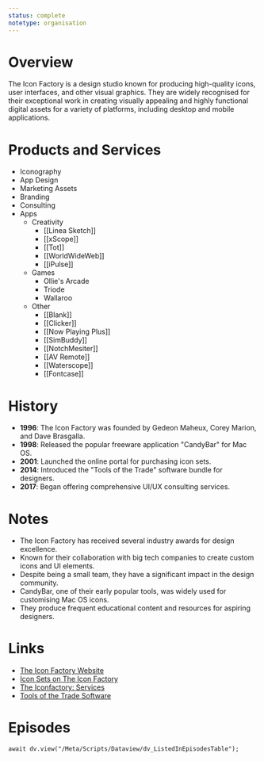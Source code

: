```yaml
---
status: complete
notetype: organisation
---
```

# Overview
The Icon Factory is a design studio known for producing high-quality icons, user interfaces, and other visual graphics. They are widely recognised for their exceptional work in creating visually appealing and highly functional digital assets for a variety of platforms, including desktop and mobile applications.

# Products and Services
- Iconography
- App Design
- Marketing Assets
- Branding
- Consulting
- Apps
	- Creativity
		- [[Linea Sketch]]
		- [[xScope]]
		- [[Tot]]
		- [[WorldWideWeb]]
		- [[iPulse]]
	- Games
		- Ollie's Arcade
		- Triode
		- Wallaroo
	- Other
		- [[Blank]]
		- [[Clicker]]
		- [[Now Playing Plus]]
		- [[SimBuddy]]
		- [[NotchMesiter]]
		- [[AV Remote]]
		- [[Waterscope]]
		- [[Fontcase]]

# History
- **1996**: The Icon Factory was founded by Gedeon Maheux, Corey Marion, and Dave Brasgalla.
- **1998**: Released the popular freeware application "CandyBar" for Mac OS.
- **2001**: Launched the online portal for purchasing icon sets.
- **2014**: Introduced the "Tools of the Trade" software bundle for designers.
- **2017**: Began offering comprehensive UI/UX consulting services.

# Notes
- The Icon Factory has received several industry awards for design excellence.
- Known for their collaboration with big tech companies to create custom icons and UI elements.
- Despite being a small team, they have a significant impact in the design community.
- CandyBar, one of their early popular tools, was widely used for customising Mac OS icons.
- They produce frequent educational content and resources for aspiring designers.

# Links
- [The Icon Factory Website](https://iconfactory.com)
- [Icon Sets on The Icon Factory](https://iconfactory.com/icons)
- [The Iconfactory: Services](https://iconfactory.com/services)
- [Tools of the Trade Software](https://iconfactory.com/tools)


# Episodes
```dataviewjs
await dv.view("/Meta/Scripts/Dataview/dv_ListedInEpisodesTable");
```
